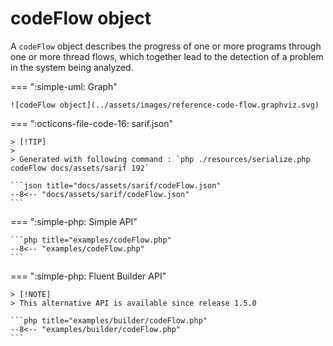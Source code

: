 <!-- markdownlint-disable MD013 -->
# codeFlow object

A `codeFlow` object describes the progress of one or more programs through one or more thread flows,
which together lead to the detection of a problem in the system being analyzed.

=== ":simple-uml: Graph"

    ![codeFlow object](../assets/images/reference-code-flow.graphviz.svg)

=== ":octicons-file-code-16: sarif.json"

    > [!TIP]
    >
    > Generated with following command : `php ./resources/serialize.php codeFlow docs/assets/sarif 192`

    ```json title="docs/assets/sarif/codeFlow.json"
    --8<-- "docs/assets/sarif/codeFlow.json"
    ```

=== ":simple-php: Simple API"

    ```php title="examples/codeFlow.php"
    --8<-- "examples/codeFlow.php"
    ```

=== ":simple-php: Fluent Builder API"

    > [!NOTE]
    > This alternative API is available since release 1.5.0

    ```php title="examples/builder/codeFlow.php"
    --8<-- "examples/builder/codeFlow.php"
    ```
